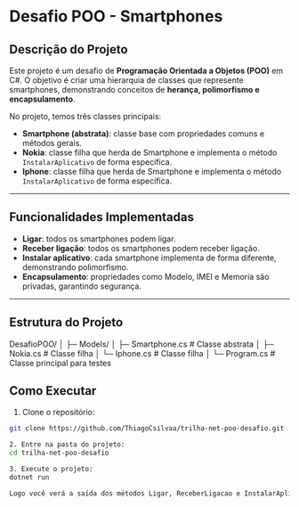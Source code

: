 # Desafio POO - Smartphones

## Descrição do Projeto
Este projeto é um desafio de **Programação Orientada a Objetos (POO)** em C#. O objetivo é criar uma hierarquia de classes que represente smartphones, demonstrando conceitos de **herança, polimorfismo e encapsulamento**.

No projeto, temos três classes principais:

- **Smartphone (abstrata)**: classe base com propriedades comuns e métodos gerais.
- **Nokia**: classe filha que herda de Smartphone e implementa o método `InstalarAplicativo` de forma específica.
- **Iphone**: classe filha que herda de Smartphone e implementa o método `InstalarAplicativo` de forma específica.

---

## Funcionalidades Implementadas

- **Ligar**: todos os smartphones podem ligar.
- **Receber ligação**: todos os smartphones podem receber ligação.
- **Instalar aplicativo**: cada smartphone implementa de forma diferente, demonstrando polimorfismo.
- **Encapsulamento**: propriedades como Modelo, IMEI e Memoria são privadas, garantindo segurança.

---

## Estrutura do Projeto

DesafioPOO/
│
├─ Models/
│ ├─ Smartphone.cs # Classe abstrata
│ ├─ Nokia.cs # Classe filha
│ └─ Iphone.cs # Classe filha
│
└─ Program.cs # Classe principal para testes

## Como Executar

1. Clone o repositório:

```bash
git clone https://github.com/ThiagoCsilvaa/trilha-net-poo-desafio.git

2. Entre na pasta do projeto:
cd trilha-net-poo-desafio

3. Execute o projeto:
dotnet run

Logo você verá a saída dos métodos Ligar, ReceberLigacao e InstalarAplicativo para cada smartphone.
